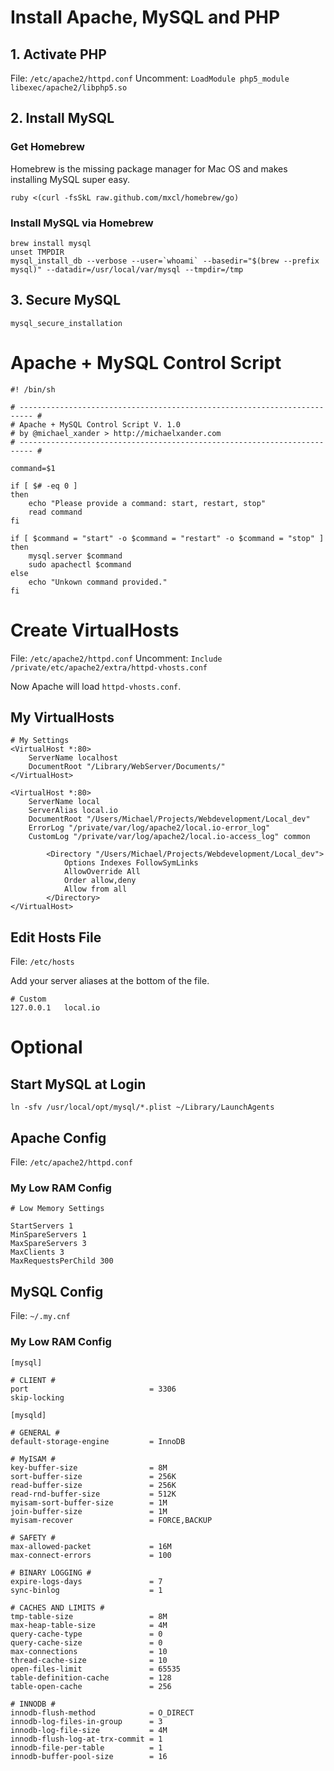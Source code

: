 # Install Apache, MySQL and PHP

## 1. Activate PHP

File: `/etc/apache2/httpd.conf`
Uncomment: `LoadModule php5_module libexec/apache2/libphp5.so`

## 2. Install MySQL

### Get Homebrew

Homebrew is the missing package manager for Mac OS and makes installing MySQL super easy.

```
ruby <(curl -fsSkL raw.github.com/mxcl/homebrew/go)
```

### Install MySQL via Homebrew

```
brew install mysql
unset TMPDIR
mysql_install_db --verbose --user=`whoami` --basedir="$(brew --prefix mysql)" --datadir=/usr/local/var/mysql --tmpdir=/tmp
```

## 3. Secure MySQL

```
mysql_secure_installation
```


# Apache + MySQL Control Script

```
#! /bin/sh

# ------------------------------------------------------------------------- #
# Apache + MySQL Control Script V. 1.0
# by @michael_xander > http://michaelxander.com
# ------------------------------------------------------------------------- #

command=$1

if [ $# -eq 0 ]
then
    echo "Please provide a command: start, restart, stop"
    read command
fi

if [ $command = "start" -o $command = "restart" -o $command = "stop" ]
then
    mysql.server $command
    sudo apachectl $command
else
    echo "Unkown command provided."
fi
```


# Create VirtualHosts

File: `/etc/apache2/httpd.conf`
Uncomment: `Include /private/etc/apache2/extra/httpd-vhosts.conf`

Now Apache will load `httpd-vhosts.conf`.

## My VirtualHosts

```
# My Settings
<VirtualHost *:80>
    ServerName localhost
    DocumentRoot "/Library/WebServer/Documents/"
</VirtualHost>

<VirtualHost *:80>
    ServerName local
    ServerAlias local.io
    DocumentRoot "/Users/Michael/Projects/Webdevelopment/Local_dev"
    ErrorLog "/private/var/log/apache2/local.io-error_log"
    CustomLog "/private/var/log/apache2/local.io-access_log" common

        <Directory "/Users/Michael/Projects/Webdevelopment/Local_dev">
            Options Indexes FollowSymLinks
            AllowOverride All
            Order allow,deny
            Allow from all
        </Directory>
</VirtualHost>
```

## Edit Hosts File

File: `/etc/hosts`

Add your server aliases at the bottom of the file.

```
# Custom
127.0.0.1	local.io
```


# Optional

## Start MySQL at Login

```
ln -sfv /usr/local/opt/mysql/*.plist ~/Library/LaunchAgents
```

## Apache Config

File: `/etc/apache2/httpd.conf`

### My Low RAM Config

```
# Low Memory Settings

StartServers 1
MinSpareServers 1
MaxSpareServers 3
MaxClients 3
MaxRequestsPerChild 300
```

## MySQL Config

File: `~/.my.cnf`

### My Low RAM Config

```
[mysql]

# CLIENT #
port                           = 3306
skip-locking

[mysqld]

# GENERAL #
default-storage-engine         = InnoDB

# MyISAM #
key-buffer-size                = 8M
sort-buffer-size 			   = 256K
read-buffer-size 			   = 256K
read-rnd-buffer-size 		   = 512K
myisam-sort-buffer-size 	   = 1M
join-buffer-size 			   = 1M
myisam-recover                 = FORCE,BACKUP

# SAFETY #
max-allowed-packet             = 16M
max-connect-errors             = 100

# BINARY LOGGING #
expire-logs-days               = 7
sync-binlog                    = 1

# CACHES AND LIMITS #
tmp-table-size                 = 8M
max-heap-table-size            = 4M
query-cache-type               = 0
query-cache-size               = 0
max-connections                = 10
thread-cache-size              = 10
open-files-limit               = 65535
table-definition-cache         = 128
table-open-cache               = 256

# INNODB #
innodb-flush-method            = O_DIRECT
innodb-log-files-in-group      = 3
innodb-log-file-size           = 4M
innodb-flush-log-at-trx-commit = 1
innodb-file-per-table          = 1
innodb-buffer-pool-size        = 16
```